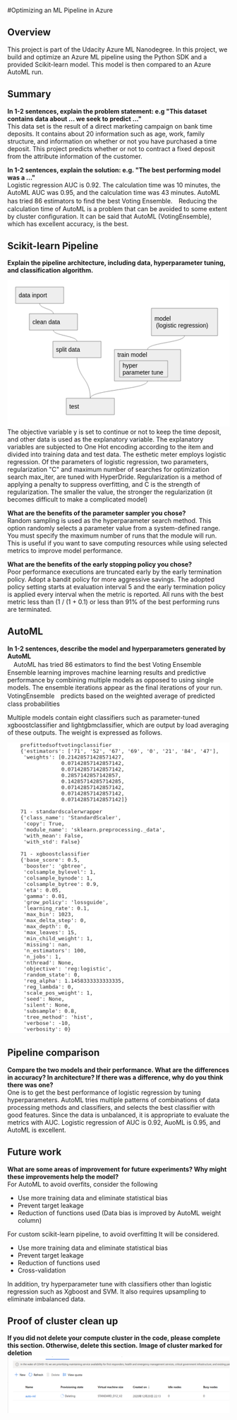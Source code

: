 #Optimizing an ML Pipeline in Azure

## Overview
This project is part of the Udacity Azure ML Nanodegree.
In this project, we build and optimize an Azure ML pipeline using the Python SDK and a provided Scikit-learn model.
This model is then compared to an Azure AutoML run.

## Summary
**In 1-2 sentences, explain the problem statement: e.g "This dataset contains data about ... we seek to predict ..."**  
This data set is the result of a direct marketing campaign on bank time deposits.
It contains about 20 information such as age, work, family structure, and information on whether or not you have purchased a time deposit. This project predicts whether or not to contract a fixed deposit from the attribute information of the customer.

**In 1-2 sentences, explain the solution: e.g. "The best performing model was a ..."**  
Logistic regression AUC is 0.92. The calculation time was 10 minutes, the AutoML AUC was 0.95, and the calculation time was 43 minutes. AutoML has tried 86 estimators to find the best Voting Ensemble.　Reducing the calculation time of AutoML is a problem that can be avoided to some extent by cluster configuration. It can be said that AutoML (VotingEnsemble), which has excellent accuracy, is the best.



## Scikit-learn Pipeline
**Explain the pipeline architecture, including data, hyperparameter tuning, and classification algorithm.**  

![](2020-12-25-19-09-36.png)  
The objective variable y is set to continue or not to keep the time deposit, and other data is used as the explanatory variable. The explanatory variables are subjected to One Hot encoding according to the item and divided into training data and test data. The esthetic meter employs logistic regression.
Of the parameters of logistic regression, two parameters, regularization "C" and maximum number of searches for optimization search max_iter, are tuned with HyperDride. Regularization is a method of applying a penalty to suppress overfitting, and C is the strength of regularization. The smaller the value, the stronger the regularization (it becomes difficult to make a complicated model)



**What are the benefits of the parameter sampler you chose?**  
Random sampling is used as the hyperparameter search method. 
This option randomly selects a parameter value from a system-defined range. You must specify the maximum number of runs that the module will run. This is useful if you want to save computing resources while using selected metrics to improve model performance.



**What are the benefits of the early stopping policy you chose?**  
Poor performance executions are truncated early by the early termination policy. Adopt a bandit policy for more aggressive savings.
The adopted policy setting starts at evaluation interval 5 and the early termination policy is applied every interval when the metric is reported. All runs with the best metric less than (1 / (1 + 0.1) or less than 91% of the best performing runs are terminated.

## AutoML
**In 1-2 sentences, describe the model and hyperparameters generated by AutoML**  
　AutoML has tried 86 estimators to find the best Voting Ensemble
 Ensemble learning improves machine learning results and predictive performance by combining multiple models as opposed to using single models. The ensemble iterations appear as the final iterations of your run. VotingEnsemble　predicts based on the weighted average of predicted class probabilities 

Multiple models contain eight classifiers such as parameter-tuned xgboostclassifier and lightgbmclassifier, which are output by load averaging of these outputs. The weight is expressed as follows.

![](2020-12-25-21-37-28.png)





## Pipeline comparison
**Compare the two models and their performance. What are the differences in accuracy? In architecture? If there was a difference, why do you think there was one?**  
One is to get the best performance of logistic regression by tuning hyperparameters.
AutoML tries multiple patterns of combinations of data processing methods and classifiers, and selects the best classifier with good features. Since the data is unbalanced, it is appropriate to evaluate the metrics with AUC. Logistic regression of AUC is 0.92, AuoML is 0.95, and AutoML is excellent.

## Future work
**What are some areas of improvement for future experiments? Why might these improvements help the model?**  
For AutoML to avoid overfits, consider the following 
- Use more training data and eliminate statistical bias
- Prevent target leakage
- Reduction of functions used
(Data bias is improved by AutoML weight column)

For custom scikit-learn pipeline, to avoid overfitting It will be considered.
- Use more training data and eliminate statistical bias
- Prevent target leakage
- Reduction of functions used
- Cross-validation  

In addition, try hyperparameter tune with classifiers other than logistic regression such as Xgboost and SVM. It also requires upsampling to eliminate imbalanced data.


## Proof of cluster clean up
**If you did not delete your compute cluster in the code, please complete this section. Otherwise, delete this section.** 
**Image of cluster marked for deletion**   
![](2020-12-24-23-34-41.png)